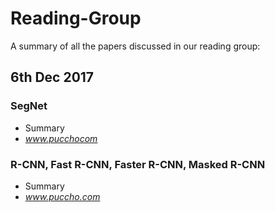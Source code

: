 # Reading-Group
A summary of all the papers discussed in our reading group:
## 6th Dec 2017
### SegNet
* Summary
* *www.pucchocom*
### R-CNN, Fast R-CNN, Faster R-CNN, Masked R-CNN
* Summary
* *www.puccho.com*
